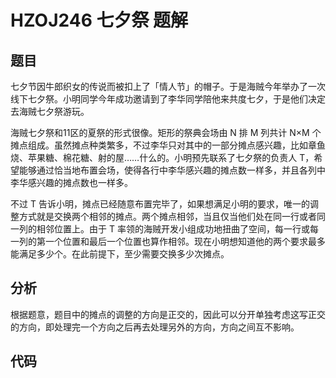 # HZOJ246 七夕祭 题解

## 题目

七夕节因牛郎织女的传说而被扣上了「情人节」的帽子。于是海贼今年举办了一次线下七夕祭。小明同学今年成功邀请到了李华同学陪他来共度七夕，于是他们决定去海贼七夕祭游玩。

 海贼七夕祭和11区的夏祭的形式很像。矩形的祭典会场由 N 排 M 列共计 N×M 个摊点组成。虽然摊点种类繁多，不过李华只对其中的一部分摊点感兴趣，比如章鱼烧、苹果糖、棉花糖、射的屋……什么的。小明预先联系了七夕祭的负责人 T，希望能够通过恰当地布置会场，使得各行中李华感兴趣的摊点数一样多，并且各列中李华感兴趣的摊点数也一样多。

 不过 T 告诉小明，摊点已经随意布置完毕了，如果想满足小明的要求，唯一的调整方式就是交换两个相邻的摊点。两个摊点相邻，当且仅当他们处在同一行或者同一列的相邻位置上。由于 T 率领的海贼开发小组成功地扭曲了空间，每一行或每一列的第一个位置和最后一个位置也算作相邻。现在小明想知道他的两个要求最多能满足多少个。在此前提下，至少需要交换多少次摊点。



## 分析

根据题意，题目中的摊点的调整的方向是正交的，因此可以分开单独考虑这写正交的方向，即处理完一个方向之后再去处理另外的方向，方向之间互不影响。



## 代码

